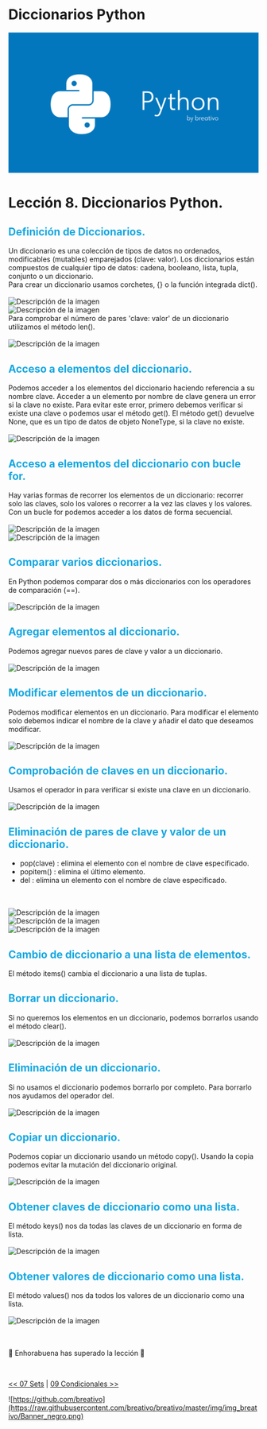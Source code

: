 # Diccionarios Python

![Variables Python](https://github.com/breativo/Python_by_breativo/blob/master/img/Banner_Python_by_breativo.png?raw=true)

# Lección 8. Diccionarios Python.

<h2 style="color:#15A7E1">Definición de Diccionarios.</h2>
Un diccionario es una colección de tipos de datos no ordenados, modificables (mutables) emparejados (clave: valor). Los diccionarios están compuestos de cualquier tipo de datos: cadena, booleano, lista, tupla, conjunto o un diccionario. 

</br>
Para crear un diccionario usamos corchetes, {} o la función integrada dict().

</br>
</br>
<image src="./img/sintaxis_diccionario.png" alt="Descripción de la imagen">
</br>
<image src="./img/crear_diccionarios.png" alt="Descripción de la imagen">
</br>
Para comprobar el número de pares 'clave: valor' de un diccionario utilizamos el método len().

</br>
</br>
<image src="./img/len_diccionario.png" alt="Descripción de la imagen">
</br>

<h2 style="color:#15A7E1">Acceso a elementos del diccionario.</h2>
Podemos acceder a los elementos del diccionario haciendo referencia a su nombre clave. Acceder a un elemento por nombre de clave genera un error si la clave no existe. Para evitar este error, primero debemos verificar si existe una clave o podemos usar el método get(). El método get() devuelve None, que es un tipo de datos de objeto NoneType, si la clave no existe.

</br>
</br>
<image src="./img/acceso_elementos_diccionarios.png" alt="Descripción de la imagen">
</br>

<h2 style="color:#15A7E1">Acceso a elementos del diccionario con bucle for.</h2>
Hay varias formas de recorrer los elementos de un diccionario: recorrer solo las claves, solo los valores o recorrer a la vez las claves y los valores. Con un bucle for podemos acceder a los datos de forma secuencial.

</br>
</br>
<image src="./img/acceso_elementos_for_diccionarios_uno.png" alt="Descripción de la imagen">
</br>
<image src="./img/acceso_elementos_for_diccionarios_dos.png" alt="Descripción de la imagen">

<h2 style="color:#15A7E1">Comparar varios diccionarios.</h2>
En Python podemos comparar dos o más diccionarios con los operadores de comparación (==).

</br>
</br>
<image src="./img/comparar_diccionarios.png" alt="Descripción de la imagen">
</br>

<h2 style="color:#15A7E1">Agregar elementos al diccionario.</h2>
Podemos agregar nuevos pares de clave y valor a un diccionario.

</br>
</br>
<image src="./img/agregar_elementos_diccionario.png" alt="Descripción de la imagen">
</br>

<h2 style="color:#15A7E1">Modificar elementos de un diccionario.</h2>
Podemos modificar elementos en un diccionario. Para modificar el elemento solo debemos indicar el nombre de la clave y añadir el dato que deseamos modificar.

</br>
</br>
<image src="./img/modificar_elemento_diccionario.png" alt="Descripción de la imagen">
</br>

<h2 style="color:#15A7E1">Comprobación de claves en un diccionario.</h2>
Usamos el operador in para verificar si existe una clave en un diccionario.

</br>
</br>
<image src="./img/comprobar_claves_diccionarios.png" alt="Descripción de la imagen">
</br>

<h2 style="color:#15A7E1">Eliminación de pares de clave y valor de un diccionario.</h2>

* pop(clave) : elimina el elemento con el nombre de clave especificado.
* popitem() : elimina el último elemento.
* del : elimina un elemento con el nombre de clave especificado.

</br>
</br>
<image src="./img/pop_diccionario.png" alt="Descripción de la imagen">
</br>
<image src="./img/popitem_diccionario.png" alt="Descripción de la imagen">
</br>
<image src="./img/del_diccionario.png" alt="Descripción de la imagen">

<h2 style="color:#15A7E1">Cambio de diccionario a una lista de elementos.</h2>
El método items() cambia el diccionario a una lista de tuplas.

<h2 style="color:#15A7E1">Borrar un diccionario.</h2>
Si no queremos los elementos en un diccionario, podemos borrarlos usando el método clear().

</br>
</br>
<image src="./img/borrar_diccionario.png" alt="Descripción de la imagen">
</br>

<h2 style="color:#15A7E1">Eliminación de un diccionario.</h2>
Si no usamos el diccionario podemos borrarlo por completo. Para borrarlo nos ayudamos del operador del.

</br>
</br>
<image src="./img/eliminar_diccionario.png" alt="Descripción de la imagen">
</br>

<h2 style="color:#15A7E1">Copiar un diccionario.</h2>
Podemos copiar un diccionario usando un método copy(). Usando la copia podemos evitar la mutación del diccionario original.

</br>
</br>
<image src="./img/copiar_diccionario.png" alt="Descripción de la imagen">
</br>

<h2 style="color:#15A7E1">Obtener claves de diccionario como una lista.</h2>
El método keys() nos da todas las claves de un diccionario en forma de lista.

</br>
</br>
<image src="./img/claves_diccionario.png" alt="Descripción de la imagen">
</br>

<h2 style="color:#15A7E1">Obtener valores de diccionario como una lista.</h2>
El método values() nos da todos los valores de un diccionario como una lista.

</br>
</br>
<image src="./img/valores_diccionario.png" alt="Descripción de la imagen">
</br>

</br>
</br>

🎉 Enhorabuena has superado la lección 🎉

</br>

[<< 07 Sets](../07_Sets_Python) | [09 Condicionales >>](../09_Condicionales_Python)

![https://github.com/breativo](https://raw.githubusercontent.com/breativo/breativo/master/img/img_breativo/Banner_negro.png)

